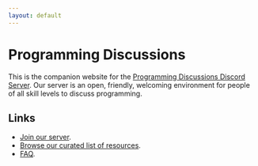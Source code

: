 ```yaml
---
layout: default
---
```


# Programming Discussions

This is the companion website for the [Programming Discussions Discord
Server][1]. Our server is an open, friendly, welcoming environment for people
of all skill levels to discuss programming.

## Links

- [Join our server][1].
- [Browse our curated list of resources][2].
- [FAQ][3].

[1]: https://discord.gg/9zT7NHP
[2]: resources
[3]: faq
